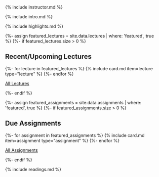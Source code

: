 ---
---

{% include instructor.md %}

{% include intro.md %}

{% include highlights.md %}

{%- assign featured_lectures = site.data.lectures | where: 'featured', true %}
{%- if featured_lectures.size > 0 %}
## Recent/Upcoming Lectures

{%- for lecture in featured_lectures %}
{% include card.md item=lecture type="lecture" %}
{%- endfor %}

<p class="expand"><a href="{{ '/lectures/' | relative_url }}">All Lectures</a></p>
{%- endif %}

{%- assign featured_assignments = site.data.assignments | where: 'featured', true %}
{%- if featured_assignments.size > 0 %}
## Due Assignments

{%- for assignment in featured_assignments %}
{% include card.md item=assignment type="assignment" %}
{%- endfor %}

<p class="expand"><a href="{{ '/assignments/' | relative_url }}">All Assignments</a></p>
{%- endif %}

{% include readings.md %}
